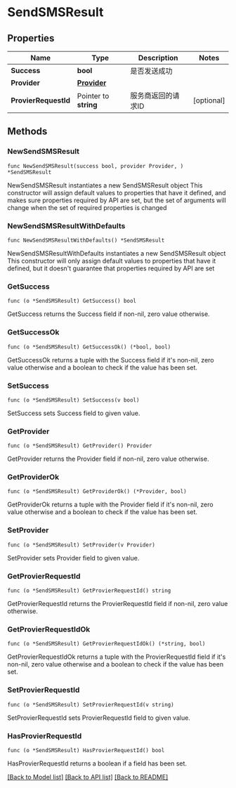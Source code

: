 # SendSMSResult

## Properties

Name | Type | Description | Notes
------------ | ------------- | ------------- | -------------
**Success** | **bool** | 是否发送成功 | 
**Provider** | [**Provider**](Provider.md) |  | 
**ProvierRequestId** | Pointer to **string** | 服务商返回的请求ID | [optional] 

## Methods

### NewSendSMSResult

`func NewSendSMSResult(success bool, provider Provider, ) *SendSMSResult`

NewSendSMSResult instantiates a new SendSMSResult object
This constructor will assign default values to properties that have it defined,
and makes sure properties required by API are set, but the set of arguments
will change when the set of required properties is changed

### NewSendSMSResultWithDefaults

`func NewSendSMSResultWithDefaults() *SendSMSResult`

NewSendSMSResultWithDefaults instantiates a new SendSMSResult object
This constructor will only assign default values to properties that have it defined,
but it doesn't guarantee that properties required by API are set

### GetSuccess

`func (o *SendSMSResult) GetSuccess() bool`

GetSuccess returns the Success field if non-nil, zero value otherwise.

### GetSuccessOk

`func (o *SendSMSResult) GetSuccessOk() (*bool, bool)`

GetSuccessOk returns a tuple with the Success field if it's non-nil, zero value otherwise
and a boolean to check if the value has been set.

### SetSuccess

`func (o *SendSMSResult) SetSuccess(v bool)`

SetSuccess sets Success field to given value.


### GetProvider

`func (o *SendSMSResult) GetProvider() Provider`

GetProvider returns the Provider field if non-nil, zero value otherwise.

### GetProviderOk

`func (o *SendSMSResult) GetProviderOk() (*Provider, bool)`

GetProviderOk returns a tuple with the Provider field if it's non-nil, zero value otherwise
and a boolean to check if the value has been set.

### SetProvider

`func (o *SendSMSResult) SetProvider(v Provider)`

SetProvider sets Provider field to given value.


### GetProvierRequestId

`func (o *SendSMSResult) GetProvierRequestId() string`

GetProvierRequestId returns the ProvierRequestId field if non-nil, zero value otherwise.

### GetProvierRequestIdOk

`func (o *SendSMSResult) GetProvierRequestIdOk() (*string, bool)`

GetProvierRequestIdOk returns a tuple with the ProvierRequestId field if it's non-nil, zero value otherwise
and a boolean to check if the value has been set.

### SetProvierRequestId

`func (o *SendSMSResult) SetProvierRequestId(v string)`

SetProvierRequestId sets ProvierRequestId field to given value.

### HasProvierRequestId

`func (o *SendSMSResult) HasProvierRequestId() bool`

HasProvierRequestId returns a boolean if a field has been set.


[[Back to Model list]](../README.md#documentation-for-models) [[Back to API list]](../README.md#documentation-for-api-endpoints) [[Back to README]](../README.md)


